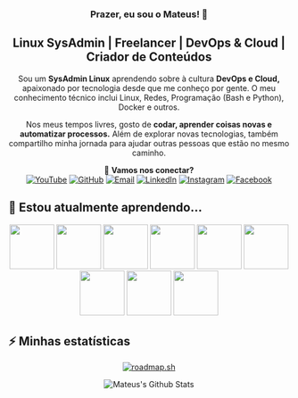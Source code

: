 <h3 align="center">
  Prazer, eu sou o Mateus! 👋
</h3>
  
<h2 align="center">
    Linux SysAdmin | Freelancer | DevOps & Cloud | Criador de Conteúdos
</h2>

<div align="center">

Sou um **SysAdmin Linux** aprendendo sobre à cultura **DevOps e Cloud,** apaixonado por tecnologia desde que me conheço por gente. O meu conhecimento técnico inclui Linux, Redes, Programação (Bash e Python), Docker e outros.

Nos meus tempos livres, gosto de **codar, aprender coisas novas e automatizar processos.** Além de explorar novas tecnologias, também compartilho minha jornada para ajudar outras pessoas que estão no mesmo caminho.  

🔹 **Vamos nos conectar?** <br>
[![YouTube](https://img.shields.io/badge/YouTube-red?style=for-the-badge&logo=youtube&logoColor=white)](https://youtube.com/@mateussebastiaoms) [![GitHub](https://img.shields.io/badge/GitHub-black?style=for-the-badge&logo=github&logoColor=white)](https://github.com/Mateus-Sebastiao) [![Email](https://img.shields.io/badge/Gmail-EA4335?style=for-the-badge&logo=gmail&logoColor=white)](mailto:network.mateussebastiao@gmail.com) [![LinkedIn](https://img.shields.io/badge/LinkedIn-blue?style=for-the-badge&logo=linkedin&logoColor=white)](https://linkedin.com/in/mateus-sebastiao) [![Instagram](https://img.shields.io/badge/Instagram-orange?style=for-the-badge&logo=instagram&logoColor=white)](https://instagram.com/mateus_sebastiao11) [![Facebook](https://img.shields.io/badge/Facebook-blue?style=for-the-badge&logo=facebook&logoColor=white)](https://facebook.com/mateussebastiaoms) 

</div>

## 🌱 Estou atualmente aprendendo...

<div align="center">
  
<img src="https://cdn.jsdelivr.net/gh/devicons/devicon@latest/icons/prometheus/prometheus-plain-wordmark.svg" width="80" height="80" /> <img src="https://cdn.jsdelivr.net/gh/devicons/devicon@latest/icons/grafana/grafana-original-wordmark.svg" width="80" height="80" /> <img src="https://cdn.jsdelivr.net/gh/devicons/devicon@latest/icons/kubernetes/kubernetes-original-wordmark.svg" width="80" height="80" /> <img src="https://cdn.jsdelivr.net/gh/devicons/devicon@latest/icons/gitlab/gitlab-original-wordmark.svg" width="80" height="80" /> <img src="https://cdn.jsdelivr.net/gh/devicons/devicon@latest/icons/jenkins/jenkins-original.svg" width="80" height="80" /> <img src="https://cdn.jsdelivr.net/gh/devicons/devicon@latest/icons/vagrant/vagrant-original.svg" width="80" height="80" /> <img src="https://cdn.jsdelivr.net/gh/devicons/devicon@latest/icons/amazonwebservices/amazonwebservices-original-wordmark.svg" width="80" height="80" /> <img src="https://cdn.jsdelivr.net/gh/devicons/devicon@latest/icons/terraform/terraform-original.svg" width="80" height="80" /> <img src="https://cdn.jsdelivr.net/gh/devicons/devicon@latest/icons/ansible/ansible-original.svg" width="80" height="80" />          

</div>

## ⚡ Minhas estatísticas

<div align="center">
<a href="https://roadmap.sh"><img src="https://roadmap.sh/card/wide/681b0d713da6ef5848529294?variant=dark" alt="roadmap.sh"/></a>
</div>

<div align="center">

![Mateus's Github Stats](https://github-readme-stats.vercel.app/api?username=Mateus-Sebastiao&show_icons=true&theme=dark&locale=pt-pt&hide_title=true&hide=contribs)

</div>

<!--
**Mateus-Sebastiao/Mateus-Sebastiao** is a ✨ _special_ ✨ repository because its `README.md` (this file) appears on your GitHub profile.

Here are some ideas to get you started:

- 🔭 I’m currently working on ...
- 🌱 I’m currently learning ...
- 👯 I’m looking to collaborate on ...
- 🤔 I’m looking for help with ...
- 💬 Ask me about ...
- 📫 How to reach me: ...
- 😄 Pronouns: ...
- ⚡ Fun fact: ...
-->
